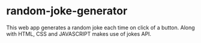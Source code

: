 # random-joke-generator
This web app generates a random joke each time on click of a button. Along with HTML, CSS and JAVASCRIPT makes use of jokes API.
